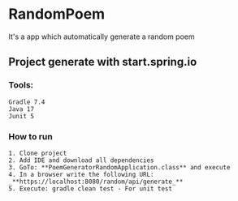 # RandomPoem

It's a app which automatically generate a random poem

## Project generate with start.spring.io 
    
### Tools:
    Gradle 7.4
    Java 17
    Junit 5
    
### How to run
    1. Clone project 
    2. Add IDE and download all dependencies
    3. GoTo: **PoemGeneratorRandomApplication.class** and execute
    4. In a browser write the following URL: _**https://localhost:8080/random/api/generate_**
    5. Execute: gradle clean test - For unit test
        
